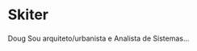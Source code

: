 # Skiter
Doug
Sou arquiteto/urbanista e Analista de Sistemas...
<!DOCTYPE html>
<html lang="pt-BR">
<head>
    <meta charset="UTF-8">
    <meta name="viewport" content="width=device-width, initial-scale=1.0">
    <title>Sistema de Análise de Projeto</title>
    <link rel="stylesheet" href="https://cdnjs.cloudflare.com/ajax/libs/font-awesome/6.0.0-beta3/css/all.min.css">
    <script src="https://cdnjs.cloudflare.com/ajax/libs/jspdf/2.5.1/jspdf.umd.min.js"></script>
    <script src="https://cdnjs.cloudflare.com/ajax/libs/jspdf-autotable/3.7.1/jspdf.plugin.autotable.min.js"></script>
    <style>
        :root {
            --primary-color: #2E8B57;
            --primary-color-hover: #3a9a66;
            --primary-color-dark: #2d5e47;
            --primary-color-dark-hover: #26503d;
            --primary-color-rgb: 46, 139, 87;
            --primary-color-dark-rgb: 45, 94, 71;
            
            --background-light: #f8fafb;
            --card-light: #ffffff;
            --text-primary: #2d3748;
            --text-secondary: #718096;
            --border-light: #e2e8f0;
            --shadow-light: 0 6px 18px rgba(0, 0, 0, 0.06);
            
            --background-dark: #1a202c;
            --card-dark: #2d3748;
            --text-dark-primary: #e2e8f0;
            --text-dark-secondary: #a0aec0;
            --border-dark: #4a5568;
            --shadow-dark: 0 6px 18px rgba(0, 0, 0, 0.2);
            
            --glass-bg: rgba(255, 255, 255, 0.08);
            --glass-border: rgba(255, 255, 255, 0.1);
        }

        * {
            box-sizing: border-box;
            margin: 0;
            padding: 0;
        }

        body {
            font-family: 'Segoe UI', -apple-system, BlinkMacSystemFont, 'Helvetica Neue', sans-serif;
            background-color: var(--background-light);
            color: var(--text-primary);
            display: flex;
            flex-direction: column;
            min-height: 100vh;
            transition: background-color 0.3s ease-in-out, color 0.3s ease-in-out;
            line-height: 1.6;
        }

        /* Header moderno com efeito de vidro */
        header {
            background: linear-gradient(135deg, var(--primary-color) 0%, #1e6d4e 100%);
            color: white;
            padding: 25px 30px;
            text-align: center;
            display: flex;
            flex-wrap: wrap;
            justify-content: center;
            align-items: center;
            position: relative;
            box-shadow: var(--shadow-light);
            backdrop-filter: blur(10px);
            border-bottom: 1px solid var(--glass-border);
        }

        header h1 {
            width: 100%;
            margin: 0 0 15px 0;
            font-size: 2.3rem;
            display: flex;
            align-items: center;
            justify-content: center;
            font-weight: 700;
            letter-spacing: -0.5px;
            text-shadow: 0 2px 4px rgba(0,0,0,0.1);
        }

        header h1 img {
            height: 42px;
            margin-right: 15px;
            vertical-align: middle;
            filter: drop-shadow(0 2px 4px rgba(0,0,0,0.15));
        }

        #userNameDisplay {
            width: 100%;
            font-size: 1.15rem;
            margin-bottom: 20px;
            color: rgba(255, 255, 255, 0.92);
            font-weight: 400;
            letter-spacing: 0.3px;
        }

        /* Grupo de botões com efeito de vidro */
        .button-group {
            display: flex;
            flex-wrap: wrap;
            justify-content: center;
            gap: 16px;
            width: 100%;
            margin-bottom: 15px;
        }

        .button-group:last-child {
            margin-bottom: 0;
        }

        .button-group button {
            flex-grow: 1;
            max-width: 250px;
            padding: 14px 20px;
            font-size: 1.05rem;
            background: var(--glass-bg);
            border: 1px solid var(--glass-border);
            color: white;
            border-radius: 12px;
            cursor: pointer;
            transition: all 0.3s cubic-bezier(0.25, 0.8, 0.25, 1);
            display: flex;
            align-items: center;
            justify-content: center;
            box-shadow: 0 4px 12px rgba(0, 0, 0, 0.1);
            font-weight: 500;
            letter-spacing: 0.5px;
            backdrop-filter: blur(4px);
        }

        .button-group button i {
            margin-right: 10px;
            font-size: 1.2em;
        }

        .button-group button:hover {
            background: rgba(255, 255, 255, 0.2);
            transform: translateY(-3px);
            box-shadow: 0 6px 15px rgba(0, 0, 0, 0.15);
        }

        /* Botões de tema de cor */
        .color-theme-buttons {
            margin-top: 15px;
        }

        .color-theme-buttons button {
            width: 125px;
            height: 48px;
            padding: 0;
            font-size: 0.95rem;
            background: var(--glass-bg);
            border: 1px solid var(--glass-border);
            color: white;
            display: flex;
            align-items: center;
            justify-content: center;
            box-shadow: 0 3px 8px rgba(0, 0, 0, 0.1);
            border-radius: 10px;
            cursor: pointer;
            transition: all 0.3s cubic-bezier(0.25, 0.8, 0.25, 1);
            backdrop-filter: blur(4px);
        }

        .color-theme-buttons button:hover {
            background: rgba(255, 255, 255, 0.2);
            transform: translateY(-3px);
            box-shadow: 0 5px 12px rgba(0, 0, 0, 0.15);
        }

        .color-theme-buttons button i {
            margin-right: 6px;
        }

        /* Botões de exportação */
        .export-buttons {
            position: absolute;
            top: 25px;
            right: 25px;
            display: flex;
            gap: 12px;
            width: auto;
            margin-bottom: 0;
            flex-wrap: nowrap;
        }

        .export-buttons button {
            width: 46px;
            height: 46px;
            padding: 0;
            font-size: 0.8rem;
            background: var(--glass-bg);
            border: 1px solid var(--glass-border);
            color: rgba(255, 255, 255, 0.95);
            border-radius: 10px;
            transition: all 0.2s ease-in-out;
            display: flex;
            align-items: center;
            justify-content: center;
            font-weight: 600;
            box-shadow: 0 3px 8px rgba(0, 0, 0, 0.1);
            cursor: pointer;
            backdrop-filter: blur(4px);
        }

        .export-buttons button:hover {
            background: rgba(255, 255, 255, 0.25);
            color: white;
            transform: scale(1.1);
            box-shadow: 0 4px 10px rgba(0, 0, 0, 0.15);
        }

        /* Relógio moderno */
        #dateTimeDisplay {
            position: absolute;
            top: 25px;
            left: 25px;
            color: rgba(255, 255, 255, 0.95);
            font-weight: 400;
            text-align: left;
            display: flex;
            flex-direction: column;
            gap: 4px;
            line-height: 1.3;
            z-index: 10;
        }

        #clock {
            display: flex;
            align-items: center;
            font-size: 1.25rem;
            font-weight: 600;
            letter-spacing: 1px;
            text-shadow: 0 2px 4px rgba(0,0,0,0.15);
        }

        #clock .separator {
            margin: 0 2px;
            animation: blink 1s infinite;
        }

        @keyframes blink {
            0%, 100% { opacity: 1; }
            50% { opacity: 0.5; }
        }

        #currentDate {
            font-size: 0.95rem;
            opacity: 0.9;
            margin-top: 4px;
            letter-spacing: 0.5px;
        }

        /* Conteúdo principal */
        main {
            padding: 30px;
            flex-grow: 1;
            max-width: 1400px;
            margin: 0 auto;
            width: 100%;
            box-sizing: border-box;
        }

        .form-section, .table-section {
            margin-bottom: 30px;
            background-color: var(--card-light);
            padding: 30px;
            border-radius: 16px;
            box-shadow: var(--shadow-light);
            transition: all 0.3s ease-in-out;
            border: 1px solid var(--border-light);
        }

        .form-section h2, .table-section h2 {
            margin-top: 0;
            margin-bottom: 25px;
            color: var(--primary-color);
            font-weight: 600;
            font-size: 1.7rem;
            padding-bottom: 15px;
            border-bottom: 1px solid var(--border-light);
        }

        /* Inputs modernos */
        input, textarea {
            width: 100%;
            padding: 14px 16px;
            margin-top: 8px;
            margin-bottom: 20px;
            border: 1px solid var(--border-light);
            border-radius: 10px;
            box-sizing: border-box;
            transition: all 0.3s ease-in-out;
            font-size: 1rem;
            background-color: #f9fbfc;
            font-family: inherit;
        }

        input:focus, textarea:focus {
            border-color: var(--primary-color);
            outline: none;
            box-shadow: 0 0 0 3px rgba(var(--primary-color-rgb), 0.1);
            background-color: white;
        }

        /* Botões gerais */
        button {
            background: linear-gradient(135deg, var(--primary-color) 0%, var(--primary-color-hover) 100%);
            color: white;
            padding: 15px 25px;
            border: none;
            border-radius: 10px;
            cursor: pointer;
            transition: all 0.3s cubic-bezier(0.25, 0.8, 0.25, 1);
            width: 100%;
            margin-bottom: 15px;
            font-weight: 600;
            letter-spacing: 0.5px;
            font-size: 1.05rem;
            box-shadow: 0 4px 12px rgba(0, 0, 0, 0.1);
        }

        button:last-child {
            margin-bottom: 0;
        }

        button:hover {
            transform: translateY(-3px);
            box-shadow: 0 6px 15px rgba(0, 0, 0, 0.15);
        }

        /* Tabela moderna */
        table {
            width: 100%;
            border-collapse: separate;
            border-spacing: 0 14px;
            display: block;
            overflow-x: auto;
            white-space: nowrap;
        }

        table thead, table tbody tr {
            display: table;
            width: 100%;
            table-layout: fixed;
        }

        th, td {
            border: 1px solid var(--border-light);
            padding: 16px;
            text-align: left;
            white-space: normal;
            word-wrap: break-word;
            transition: all 0.25s ease-in-out;
        }

        th {
            background-color: #f5f8fa;
            font-weight: 600;
            color: var(--text-secondary);
            font-size: 0.95rem;
            letter-spacing: 0.3px;
        }

        tbody tr {
            background-color: white;
            box-shadow: 0 2px 8px rgba(0,0,0,0.03);
            border-radius: 12px;
            overflow: hidden;
            transition: all 0.3s ease;
        }

        tbody tr:hover {
            box-shadow: 0 6px 15px rgba(0,0,0,0.08);
            transform: translateY(-3px);
        }

        tbody tr td:first-child { 
            border-left: 1px solid var(--border-light); 
            border-top-left-radius: 12px; 
            border-bottom-left-radius: 12px; 
        }

        tbody tr td:last-child { 
            border-right: 1px solid var(--border-light); 
            border-top-right-radius: 12px; 
            border-bottom-right-radius: 12px; 
        }

        tbody tr td { 
            border-top: none; 
            border-bottom: none; 
            vertical-align: middle;
        }

        /* Botões de ícone */
        .icon-button {
            background: none;
            border: none;
            cursor: pointer;
            color: var(--primary-color);
            font-size: 1.4rem;
            transition: all 0.2s ease-in-out;
            margin: 0 8px;
            padding: 10px;
            width: auto;
            border-radius: 50%;
            display: inline-flex;
            align-items: center;
            justify-content: center;
            background-color: rgba(var(--primary-color-rgb), 0.1);
        }

        .icon-button:hover {
            color: var(--primary-color-hover);
            transform: scale(1.15);
            background-color: rgba(var(--primary-color-rgb), 0.2);
        }

        /* Barra de progresso */
        .progress-bar {
            width: 100%;
            background-color: #edf2f7;
            border-radius: 10px;
            overflow: hidden;
            margin-top: 20px;
            height: 8px;
            position: relative;
        }

        .progress-bar div {
            height: 100%;
            background: linear-gradient(90deg, var(--primary-color), #3a9a66);
            width: 0;
            transition: width 0.5s ease-out, background-color 0.3s ease-in-out;
            border-radius: 10px;
            position: relative;
            overflow: hidden;
        }

        .progress-bar div::after {
            content: '';
            position: absolute;
            top: 0;
            left: -100%;
            width: 50%;
            height: 100%;
            background: linear-gradient(90deg, transparent, rgba(255,255,255,0.4), transparent);
            animation: shimmer 1.5s infinite;
        }

        @keyframes shimmer {
            100% {
                left: 150%;
            }
        }

        /* Radio buttons personalizados */
        .status-radio-group {
            display: flex;
            flex-direction: column;
            gap: 12px;
            align-items: flex-start;
        }

        .status-radio-group label {
            display: flex;
            align-items: center;
            margin: 0;
            cursor: pointer;
            position: relative;
            padding-left: 32px;
            color: inherit;
            font-size: 0.95rem;
        }

        .status-radio-group input[type="radio"] {
            position: absolute;
            opacity: 0;
            cursor: pointer;
            height: 0;
            width: 0;
        }

        .status-radio-group .radio-custom {
            position: absolute;
            left: 0;
            top: 1px;
            height: 22px;
            width: 22px;
            background-color: white;
            border: 2px solid #cbd5e0;
            border-radius: 50%;
            transition: all 0.2s ease-in-out;
        }

        .status-radio-group .radio-custom:after {
            content: "";
            position: absolute;
            display: none;
            left: 5px;
            top: 5px;
            width: 10px;
            height: 10px;
            border-radius: 50%;
            background: white;
        }

        .status-radio-group input[type="radio"]:checked + .radio-custom:after {
            display: block;
        }

        .status-radio-group input[type="radio"]:checked + .radio-custom {
            background-color: var(--primary-color);
            border-color: var(--primary-color);
        }

        .status-radio-group label:hover .radio-custom {
            border-color: var(--primary-color);
        }

        .status-radio-group input[type="radio"]:checked + .radio-custom:hover {
            background-color: var(--primary-color-hover);
            border-color: var(--primary-color-hover);
        }

        /* Tema escuro */
        body.dark-mode {
            background-color: var(--background-dark);
            color: var(--text-dark-primary);
        }

        body.dark-mode header {
            background: linear-gradient(135deg, var(--primary-color-dark) 0%, #1d4a37 100%);
            box-shadow: var(--shadow-dark);
        }

        body.dark-mode .form-section,
        body.dark-mode .table-section {
            background-color: var(--card-dark);
            color: var(--text-dark-primary);
            box-shadow: var(--shadow-dark);
            border: 1px solid var(--border-dark);
        }

        body.dark-mode .form-section h2, 
        body.dark-mode .table-section h2 {
            color: var(--primary-color-dark-hover);
            border-bottom: 1px solid var(--border-dark);
        }

        body.dark-mode input,
        body.dark-mode textarea {
            background-color: #374151;
            color: var(--text-dark-primary);
            border: 1px solid var(--border-dark);
        }

        body.dark-mode input:focus, body.dark-mode textarea:focus {
            border-color: var(--primary-color-dark-hover);
            box-shadow: 0 0 0 3px rgba(var(--primary-color-dark-rgb), 0.2);
        }

        body.dark-mode button {
            background: linear-gradient(135deg, var(--primary-color-dark) 0%, var(--primary-color-dark-hover) 100%);
            color: #eee;
            box-shadow: 0 4px 10px rgba(0, 0, 0, 0.3);
        }

        body.dark-mode .icon-button {
            color: #a8e6a8;
        }

        body.dark-mode .icon-button:hover {
            color: #8fd48f;
            background-color: rgba(var(--primary-color-dark-rgb), 0.2);
        }

        body.dark-mode #userNameDisplay {
            color: rgba(255, 255, 255, 0.9);
        }

        body.dark-mode th, body.dark-mode td {
            border-color: var(--border-dark);
        }

        body.dark-mode th {
            background-color: #2d3748;
            color: var(--text-dark-secondary);
        }

        body.dark-mode tbody tr {
            background-color: #2d3748;
            box-shadow: 0 2px 8px rgba(0,0,0,0.2);
        }

        body.dark-mode .progress-bar {
            background-color: #2d3748;
        }

        /* Modal moderno */
        .modal {
            display: none;
            position: fixed;
            z-index: 1000;
            left: 0;
            top: 0;
            width: 100%;
            height: 100%;
            overflow: auto;
            background-color: rgba(0,0,0,0.5);
            justify-content: center;
            align-items: center;
            backdrop-filter: blur(5px);
        }

        .modal-content {
            background-color: var(--card-light);
            margin: 20px;
            padding: 35px;
            border: none;
            width: 90%;
            max-width: 550px;
            border-radius: 16px;
            box-shadow: 0 15px 35px rgba(0,0,0,0.25);
            animation: fadeInScale 0.4s cubic-bezier(0.18, 0.89, 0.32, 1.28) forwards;
        }

        @keyframes fadeInScale {
            0% { opacity: 0; transform: scale(0.9) translateY(20px); }
            100% { opacity: 1; transform: scale(1) translateY(0); }
        }

        .modal-content h2 {
            margin-top: 0;
            color: var(--primary-color);
            font-size: 1.7rem;
            text-align: center;
            margin-bottom: 25px;
            padding-bottom: 15px;
            border-bottom: 1px solid var(--border-light);
        }

        .modal-content label, .modal-content input, .modal-content textarea {
            display: block;
            margin-bottom: 15px;
        }

        .modal-content button {
            margin-right: 15px;
            margin-top: 15px;
            width: auto;
            display: inline-block;
            min-width: 130px;
        }

        body.dark-mode .modal-content {
            background-color: var(--card-dark);
            color: var(--text-dark-primary);
            box-shadow: 0 15px 35px rgba(0,0,0,0.4);
        }

        body.dark-mode .modal-content h2 {
            color: var(--primary-color-dark);
            border-bottom: 1px solid var(--border-dark);
        }

        /* Rodapé moderno */
        footer {
            text-align: center;
            padding: 25px;
            margin-top: 40px;
            background-color: #edf2f7;
            color: #4a5568;
            font-size: 0.95rem;
            border-top: 1px solid var(--border-light);
            transition: all 0.3s ease-in-out;
            font-weight: 400;
        }

        body.dark-mode footer {
            background-color: #2d3748;
            color: var(--text-dark-secondary);
            border-top: 1px solid var(--border-dark);
        }

        /* Classes de tema de cor */
        body.green-theme {
            --primary-color: #2E8B57;
            --primary-color-hover: #3a9a66;
            --primary-color-dark: #2d5e47;
            --primary-color-dark-hover: #26503d;
            --primary-color-rgb: 46, 139, 87;
            --primary-color-dark-rgb: 45, 94, 71;
        }

        body.blue-theme {
            --primary-color: #4682B4;
            --primary-color-hover: #528fc0;
            --primary-color-dark: #3b6b90;
            --primary-color-dark-hover: #325a7a;
            --primary-color-rgb: 70, 130, 180;
            --primary-color-dark-rgb: 59, 107, 144;
        }

        body.orange-theme {
            --primary-color: #BDB76B;
            --primary-color-hover: #c9c378;
            --primary-color-dark: #8F8A50;
            --primary-color-dark-hover: #7A7642;
            --primary-color-rgb: 189, 183, 107;
            --primary-color-dark-rgb: 143, 138, 80;
        }

        body.grey-theme {
            --primary-color: #8F8F8F;
            --primary-color-hover: #9d9d9d;
            --primary-color-dark: #656565;
            --primary-color-dark-hover: #505050;
            --primary-color-rgb: 143, 143, 143;
            --primary-color-dark-rgb: 101, 101, 101;
        }

        /* Responsividade */
        @media (max-width: 768px) {
            main {
                padding: 20px;
            }
            
            .form-section, .table-section {
                padding: 20px;
            }
            
            header {
                padding: 20px 15px;
            }
            
            header h1 {
                font-size: 1.9rem;
            }
            
            header h1 img {
                height: 34px;
                margin-bottom: 10px;
            }
            
            #userNameDisplay {
                font-size: 1.05rem;
                margin-bottom: 15px;
            }
            
            .button-group {
                gap: 12px;
            }
            
            .button-group button {
                max-width: none;
                width: 100%;
                margin: 0 0 10px 0;
                font-size: 0.95rem;
                padding: 12px 15px;
            }
            
            .color-theme-buttons button {
                width: 110px;
                height: 44px;
                font-size: 0.85rem;
            }
            
            .export-buttons {
                position: static;
                width: 100%;
                justify-content: center;
                margin-top: 10px;
                margin-bottom: 15px;
                gap: 12px;
            }
            
            .export-buttons button {
                width: 90px;
                height: 40px;
                font-size: 0.85rem;
            }
            
            #dateTimeDisplay {
                position: static;
                text-align: center;
                width: 100%;
                margin-top: 10px;
                margin-bottom: 10px;
            }
            
            #clock {
                justify-content: center;
                font-size: 1.15rem;
            }
            
            #currentDate {
                font-size: 0.9rem;
            }
            
            tbody tr {
                margin-bottom: 15px;
                box-shadow: 0 2px 8px rgba(0,0,0,0.08);
            }
            
            td {
                padding-left: 50%;
                padding-top: 12px;
                padding-bottom: 12px;
            }
            
            td:before {
                left: 12px;
                width: 45%;
                font-weight: 600;
            }
            
            .icon-button {
                margin: 0 12px;
                font-size: 1.3rem;
                padding: 8px;
            }
            
            .status-radio-group {
                flex-direction: row;
                gap: 18px;
                justify-content: center;
                width: 100%;
            }
            
            .status-radio-group label {
                padding-left: 28px;
                font-size: 0.9rem;
            }
            
            .status-radio-group .radio-custom {
                height: 20px;
                width: 20px;
            }
        }

        @media (max-width: 480px) {
            header h1 {
                font-size: 1.6rem;
            }
            
            .button-group button {
                font-size: 0.9rem;
            }
            
            .color-theme-buttons button {
                width: 100px;
                font-size: 0.8rem;
            }
            
            .export-buttons {
                gap: 10px;
            }
            
            .export-buttons button {
                width: 80px;
                height: 38px;
                font-size: 0.8rem;
            }
            
            .modal-content {
                padding: 25px;
            }
            
            .modal-content button {
                width: 100%;
                margin-right: 0;
                margin-bottom: 12px;
            }
            
            .status-radio-group {
                flex-direction: column;
                gap: 10px;
            }
        }
    </style>
</head>
<body>

    <header>
        <div id="dateTimeDisplay">
            <div id="clock">
                <span id="hours">00</span>
                <span class="separator">:</span>
                <span id="minutes">00</span>
                <span class="separator">:</span>
                <span id="seconds">00</span>
            </div>
            <div id="currentDate">00/00/0000</div>
        </div>
        <h1>
            <img src="data:image/svg+xml,%3Csvg xmlns='http://www.w3.org/2000/svg' viewBox='0 0 24 24'%3E%3Cpath fill='%23ffffff' d='M19,3H14.82C14.4,1.84 13.3,1 12,1C10.7,1 9.6,1.84 9.18,3H5A2,2 0 0,0 3,5V19A2,2 0 0,0 5,21H19A2,2 0 0,0 21,19V5A2,2 0 0,0 19,3M12,3A1,1 0 0,1 13,4A1,1 0 0,1 12,5A1,1 0 0,1 11,4A1,1 0 0,1 12,3M7,7H17V5H19V19H5V5H7V7M7,9V11H9V9H7M11,9V11H13V9H11M15,9V11H17V9H15M7,13V15H9V13H7M11,13V15H13V13H11M15,13V15H17V13H15Z'/%3E%3C/svg%3E" alt="Símbolo de Arquitetura">
            Sistema de Análise de Projeto
        </h1>
        <span id="userNameDisplay"></span>

        <div class="button-group">
            <button onclick="generatePdfReport()"><i class="fas fa-file-pdf"></i> Gerar Relatório</button>
            <button onclick="toggleTheme()"><i class="fas fa-moon"></i> Alternar Tema</button>
        </div>

        <div class="button-group color-theme-buttons">
            <button onclick="changeColorTheme('green')"><i class="fas fa-leaf"></i> Verde</button>
            <button onclick="changeColorTheme('blue')"><i class="fas fa-tint"></i> Azul</button>
            <button onclick="changeColorTheme('orange')"><i class="fas fa-palette"></i> Pastel</button>
            <button onclick="changeColorTheme('grey')"><i class"fas fa-grip-lines"></i> Pastel II</button>
        </div>

        <div class="export-buttons">
            <button onclick="exportJSON()">JSON</button>
            <button onclick="exportCSV()">CSV</button>
        </div>
    </header>

    <main>
        <section class="form-section">
            <h2>Adicionar Novo Projeto</h2>
            <form id="projectForm">
                <label for="userName">Analista:</label>
                <input type="text" id="userName" name="userName" placeholder="Digite seu nome">

                <label for="nome">Número do Processo:</label>
                <input type="text" id="nome" name="nome" placeholder="Ex: 12345" maxlength="6">

                <label for="descricao">Descrição das exigências:</label>
                <textarea id="descricao" name="descricao" rows="4" placeholder="Detalhes das exigências do projeto"></textarea>

                <button type="button" onclick="addProject()">Salvar</button>
                <div class="progress-bar" id="progressBar"><div></div></div>
            </form>
        </section>

        <section class="table-section">
            <h2>Projetos Cadastrados</h2>
            <table id="projectTable">
                <thead>
                    <tr>
                        <th>Número do Processo</th>
                        <th>Descrição</th>
                        <th>Data</th>
                        <th>Status</th>
                        <th>Ações</th>
                    </tr>
                </thead>
                <tbody>
                </tbody>
            </table>
        </section>
    </main>

    <div id="editModal" class="modal">
        <div class="modal-content">
            <h2>Editar Projeto</h2>
            <label for="editNome">Número do Processo:</label>
            <input type="text" id="editNome" maxlength="6">
            <label for="editDescricao">Descrição das exigências:</label>
            <textarea id="editDescricao" rows="4"></textarea>
            <div style="display: flex; justify-content: center; margin-top: 20px;">
                <button onclick="saveEditedProject()">Salvar Edição</button>
                <button onclick="closeEditModal()" style="background: #f0f2f5; color: #333; margin-left: 15px;">Cancelar</button>
            </div>
        </div>
    </div>

    <footer>
        <p>Sistema de Análise de Projeto | <span id="systemVersionFooter"></span> | <span id="trademarkFooter"></span></p>
    </footer>

    <script>
        let currentEditRow = null;

        const SYSTEM_VERSION = "v1.0.0";
        const TRADEMARK = "Loosantos™  © 2025 Todos os direitos reservados.";

        function generateUniqueId() {
            return 'proj_' + Date.now().toString() + Math.random().toString(36).substr(2, 9);
        }

        function createProjectRow(project) {
            const table = document.getElementById('projectTable').getElementsByTagName('tbody')[0];
            const newRow = table.insertRow(0);
            newRow.setAttribute('data-id', project.id);

            const nameCell = newRow.insertCell(0);
            const descCell = newRow.insertCell(1);
            const dateCell = newRow.insertCell(2);
            const statusCell = newRow.insertCell(3);
            const actionsCell = newRow.insertCell(4);

            nameCell.textContent = project.name;
            nameCell.setAttribute('data-label', 'Nº Processo:');

            descCell.textContent = project.description;
            descCell.setAttribute('data-label', 'Descrição:');

            dateCell.textContent = project.date;
            dateCell.setAttribute('data-label', 'Data:');

            statusCell.setAttribute('data-label', 'Status:');
            const statusGroupDiv = document.createElement('div');
            statusGroupDiv.classList.add('status-radio-group');

            function createRadioButton(value, text, projectId, currentStatus) {
                const label = document.createElement('label');
                const radio = document.createElement('input');
                radio.type = 'radio';
                radio.name = `status-${projectId}`;
                radio.value = value;
                radio.checked = (currentStatus === value);
                radio.onchange = () => saveStatusChange(projectId, value);

                const customSpan = document.createElement('span');
                customSpan.classList.add('radio-custom');

                label.appendChild(radio);
                label.appendChild(customSpan);
                label.appendChild(document.createTextNode(text));
                return label;
            }

            statusGroupDiv.appendChild(createRadioButton('Aprovado', ' Aprovado', project.id, project.status));
            statusGroupDiv.appendChild(createRadioButton('Exigencia', ' Exigência', project.id, project.status));

            statusCell.appendChild(statusGroupDiv);

            actionsCell.innerHTML = `<button class="icon-button" onclick="editProject(this)"><i class="fas fa-edit"></i></button>
                                     <button class="icon-button" onclick="deleteProject(this)"><i class="fas fa-trash"></i></button>`;
        }

        function saveStatusChange(projectId, newStatus) {
            let projects = JSON.parse(localStorage.getItem('projects')) || [];
            const projectIndex = projects.findIndex(p => p.id === projectId);
            if (projectIndex !== -1) {
                projects[projectIndex].status = newStatus;
                localStorage.setItem('projects', JSON.stringify(projects));
            }
        }

        function addProject() {
            const userNameInput = document.getElementById('userName');
            const nomeInput = document.getElementById('nome');
            const descricaoInput = document.getElementById('descricao');

            const userName = userNameInput.value.trim();
            const nome = nomeInput.value.trim();
            const descricao = descricaoInput.value.trim();
            const date = new Date().toLocaleDateString('pt-BR');

            if (!userName || !nome || !descricao) {
                alert('Por favor, preencha todos os campos: Seu Nome, Número do Processo e Descrição das exigências.');
                return;
            }

            if (!/^\d{1,6}$/.test(nome)) {
                alert('O "Número do Processo" deve conter apenas números e ter no máximo 6 dígitos.');
                return;
            }

            const project = {
                id: generateUniqueId(),
                name: nome,
                description: descricao,
                date: date,
                status: ''
            };

            createProjectRow(project);
            saveProjectsToLocalStorage();
           
            nomeInput.value = '';
            descricaoInput.value = '';
           
            document.getElementById('userNameDisplay').textContent = `Bem-vindo(a), ${userName}!`;
            updateProgressBar(100);
            setTimeout(() => updateProgressBar(0), 1000);
        }

        function editProject(button) {
            currentEditRow = button.parentElement.parentElement;
            const nameCell = currentEditRow.cells[0];
            const descCell = currentEditRow.cells[1];

            document.getElementById('editNome').value = nameCell.textContent;
            document.getElementById('editDescricao').value = descCell.textContent;
            document.getElementById('editModal').style.display = 'flex';
            // Foco no campo de edição do nome
            document.getElementById('editNome').focus();
        }

        function saveEditedProject() {
            if (currentEditRow) {
                const newName = document.getElementById('editNome').value.trim();
                const newDesc = document.getElementById('editDescricao').value.trim();
                const projectId = currentEditRow.getAttribute('data-id');

                if (!newName || !newDesc) {
                    alert('Por favor, preencha todos os campos para editar.');
                    return;
                }
                if (!/^\d{1,6}$/.test(newName)) {
                    alert('O "Número do Processo" deve conter apenas números e ter no máximo 6 dígitos.');
                    return;
                }

                currentEditRow.cells[0].textContent = newName;
                currentEditRow.cells[1].textContent = newDesc;

                let projects = JSON.parse(localStorage.getItem('projects')) || [];
                const projectIndex = projects.findIndex(p => p.id === projectId);
                if (projectIndex !== -1) {
                    projects[projectIndex].name = newName;
                    projects[projectIndex].description = newDesc;
                    localStorage.setItem('projects', JSON.stringify(projects));
                }
                closeEditModal();
            }
        }

        function closeEditModal() {
            document.getElementById('editModal').style.display = 'none';
            currentEditRow = null;
        }

        function deleteProject(button) {
            if (confirm('Tem certeza que deseja excluir este projeto?')) {
                const row = button.parentElement.parentElement;
                const projectId = row.getAttribute('data-id');
                row.remove();

                let projects = JSON.parse(localStorage.getItem('projects')) || [];
                projects = projects.filter(p => p.id !== projectId);
                localStorage.setItem('projects', JSON.stringify(projects));
            }
        }

        function updateProgressBar(value) {
            const progressBar = document.getElementById('progressBar').firstElementChild;
            progressBar.style.width = value + '%';
        }

        function saveProjectsToLocalStorage() {
            const table = document.getElementById('projectTable').getElementsByTagName('tbody')[0];
            const rows = table.rows;
            const projects = [];

            for (let i = 0; i < rows.length; i++) {
                const id = rows[i].getAttribute('data-id');
                const name = rows[i].cells[0].textContent;
                const description = rows[i].cells[1].textContent;
                const date = rows[i].cells[2].textContent;

                const statusRadios = rows[i].querySelectorAll(`input[name="status-${id}"]:checked`);
                let status = statusRadios.length > 0 ? statusRadios[0].value : '';

                projects.push({ id, name, description, date, status });
            }

            localStorage.setItem('projects', JSON.stringify(projects.reverse()));

            const userName = document.getElementById('userName').value.trim();
            if (userName) {
                localStorage.setItem('currentUserName', userName);
            }
        }

        function loadProjectsFromLocalStorage() {
            const tableBody = document.getElementById('projectTable').getElementsByTagName('tbody')[0];
            tableBody.innerHTML = '';

            const projects = JSON.parse(localStorage.getItem('projects')) || [];
            projects.forEach(project => {
                createProjectRow(project);
            });

            const savedUserName = localStorage.getItem('currentUserName');
            if (savedUserName) {
                document.getElementById('userName').value = savedUserName;
                document.getElementById('userNameDisplay').textContent = `Bem-vindo(a), ${savedUserName}!`;
            } else {
                document.getElementById('userNameDisplay').textContent = `Bem-vindo(a)!`;
            }
        }

        function toggleTheme() {
            document.body.classList.toggle('dark-mode');
            localStorage.setItem('theme', document.body.classList.contains('dark-mode') ? 'dark' : 'light');
        }

        function changeColorTheme(color) {
            const body = document.body;
            body.classList.remove('green-theme', 'blue-theme', 'orange-theme', 'grey-theme');
            body.classList.add(`${color}-theme`);
            localStorage.setItem('colorTheme', color);

            let primaryColorRgb, primaryColorDarkRgb;
            switch(color) {
                case 'green':
                    primaryColorRgb = '46, 139, 87';
                    primaryColorDarkRgb = '45, 94, 71';
                    break;
                case 'blue':
                    primaryColorRgb = '70, 130, 180';
                    primaryColorDarkRgb = '59, 107, 144';
                    break;
                case 'orange':
                    primaryColorRgb = '189, 183, 107';
                    primaryColorDarkRgb = '143, 138, 80';
                    break;
                case 'grey':
                    primaryColorRgb = '143, 143, 143';
                    primaryColorDarkRgb = '101, 101, 101';
                    break;
                default:
                    primaryColorRgb = '46, 139, 87';
                    primaryColorDarkRgb = '45, 94, 71';
            }
            document.documentElement.style.setProperty('--primary-color-rgb', primaryColorRgb);
            document.documentElement.style.setProperty('--primary-color-dark-rgb', primaryColorDarkRgb);
        }

        function exportJSON() {
            const projects = JSON.parse(localStorage.getItem('projects')) || [];
            const dataStr = JSON.stringify(projects, null, 2);
            const blob = new Blob([dataStr], { type: 'application/json' });
            const url = URL.createObjectURL(blob);

            const link = document.createElement('a');
            link.href = url;
            link.download = 'projetos.json';
            document.body.appendChild(link);
            link.click();
            document.body.removeChild(link);
            URL.revokeObjectURL(url);
            alert('Dados exportados para projetos.json!');
        }

        function exportCSV() {
            const projects = JSON.parse(localStorage.getItem('projects')) || [];
            let csv = 'ID;Numero do Processo;Descricao;Data;Status\n';

            projects.forEach(p => {
                csv += `"${p.id}";"${p.name}";"${p.description.replace(/"/g, '""')}";"${p.date}";"${p.status}"\n`;
            });

            const blob = new Blob([csv], { type: 'text/csv;charset=utf-8;' });
            const url = URL.createObjectURL(blob);

            const link = document.createElement('a');
            link.href = url;
            link.download = 'projetos.csv';
            document.body.appendChild(link);
            link.click();
            document.body.removeChild(link);
            URL.revokeObjectURL(url);
            alert('Dados exportados para projetos.csv!');
        }

        async function generatePdfReport() {
            const { jsPDF } = window.jspdf;
            const doc = new jsPDF();

            const projects = JSON.parse(localStorage.getItem('projects')) || [];

            const totalProjects = projects.length;
            const userName = localStorage.getItem('currentUserName') || "Usuário";

            let approvedCount = 0;
            let exigencyCount = 0;
            projects.forEach(p => {
                if (p.status === 'Aprovado') {
                    approvedCount++;
                } else if (p.status === 'Exigencia') {
                    exigencyCount++;
                }
            });

            // Tenta obter a cor primária do tema
            let primaryColorRgb = [46, 139, 87]; // padrão verde
            try {
                const primaryColor = getComputedStyle(document.body).getPropertyValue('--primary-color');
                if (primaryColor) {
                    const rgbArray = primaryColor.match(/\d+/g);
                    if (rgbArray && rgbArray.length >= 3) {
                        primaryColorRgb = rgbArray.slice(0, 3).map(Number);
                    }
                }
            } catch (e) {
                console.error("Erro ao obter a cor primária", e);
            }

            doc.setFont('helvetica');
            doc.setTextColor(0, 0, 0); // texto preto

            doc.setFontSize(22);
            doc.text("Relatório de Análise de Projetos", 105, 20, { align: "center" });

            doc.setFontSize(10);
            doc.text(`Usuário: ${userName}`, 14, 30);
            doc.text(`Data do Relatório: ${new Date().toLocaleDateString('pt-BR')}`, 14, 35);
           
            doc.setFontSize(14);
            doc.text("Resumo:", 14, 50);
            doc.setFontSize(12);
            doc.text(`Total de Projetos Analisados: ${totalProjects}`, 14, 60);
            doc.text(`Projetos Aprovados: ${approvedCount}`, 14, 67);
            doc.text(`Projetos com Exigência: ${exigencyCount}`, 14, 74);

            const tableColumn = ["Nº Processo", "Descrição", "Data", "Status"];
            const tableRows = projects.map(p => [p.name, p.description, p.date, p.status || 'Pendente']);

            doc.autoTable({
                startY: 85,
                head: [tableColumn],
                body: tableRows,
                theme: 'striped',
                headStyles: {
                    fillColor: primaryColorRgb,
                    textColor: [255, 255, 255],
                    fontStyle: 'bold'
                },
                styles: {
                    fontSize: 10,
                    cellPadding: 3,
                    valign: 'middle',
                    overflow: 'linebreak'
                },
                columnStyles: {
                    0: { cellWidth: 30 },
                    1: { cellWidth: 'auto' },
                    2: { cellWidth: 25 },
                    3: { cellWidth: 25 }
                },
                didDrawPage: function (data) {
                    const pageHeight = doc.internal.pageSize.height;
                    const pageWidth = doc.internal.pageSize.width;
                    const margin = data.settings.margin.left;
                   
                    doc.setFontSize(9);
                    doc.setTextColor(100);

                    const centerText = `${TRADEMARK} | Versão do Sistema: ${SYSTEM_VERSION}`;
                    doc.text(centerText, pageWidth / 2, pageHeight - 10, { align: "center" });

                    doc.text(`Página ${data.pageNumber} de ${doc.internal.getNumberOfPages()}`, pageWidth - margin, pageHeight - 10, { align: "right" });
                }
            });

            doc.save('relatorio_projetos.pdf');
            alert('Relatório PDF gerado com sucesso!');
        }

        // Função para atualizar o relógio e a data
        function updateDateTime() {
            const now = new Date();
            const hours = String(now.getHours()).padStart(2, '0');
            const minutes = String(now.getMinutes()).padStart(2, '0');
            const seconds = String(now.getSeconds()).padStart(2, '0');
            
            const day = String(now.getDate()).padStart(2, '0');
            const month = String(now.getMonth() + 1).padStart(2, '0');
            const year = now.getFullYear();
            
            document.getElementById('hours').textContent = hours;
            document.getElementById('minutes').textContent = minutes;
            document.getElementById('seconds').textContent = seconds;
            document.getElementById('currentDate').textContent = `${day}/${month}/${year}`;
        }

        document.addEventListener('DOMContentLoaded', () => {
            loadProjectsFromLocalStorage();
            const savedTheme = localStorage.getItem('theme');
            if (savedTheme === 'dark') {
                document.body.classList.add('dark-mode');
            }

            const savedColorTheme = localStorage.getItem('colorTheme');
            if (savedColorTheme) {
                changeColorTheme(savedColorTheme);
            } else {
                changeColorTheme('green');
            }

            document.getElementById('systemVersionFooter').textContent = SYSTEM_VERSION;
            document.getElementById('trademarkFooter').textContent = TRADEMARK;

            updateDateTime();
            setInterval(updateDateTime, 1000);
        });
    </script>
</body>
</html>
